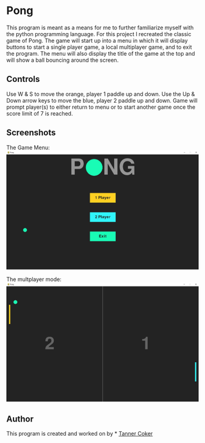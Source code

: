 # Pong
This program is meant as a means for me to further familiarize myself with the python programming language. For this project I recreated the classic game of Pong. The game will start up into a menu in which it will display buttons to start a single player game, a local multiplayer game, and to exit the program. The menu will also display the title of the game at the top and will show a ball bouncing around the screen.

## Controls
Use W & S to move the orange, player 1 paddle up and down. 
Use the Up & Down arrow keys to move the blue, player 2 paddle up and down.
Game will prompt player(s) to either return to menu or to start another game once the score limit of 7 is reached.

## Screenshots
The Game Menu: 
![Menu](img/Menu.jpg)

The multplayer mode: 
![Multiplayer](img/Multiplayer.jpg)

## Author
This program is created and worked on by * [Tanner Coker](https://github.com/UrbanFr0sty)
